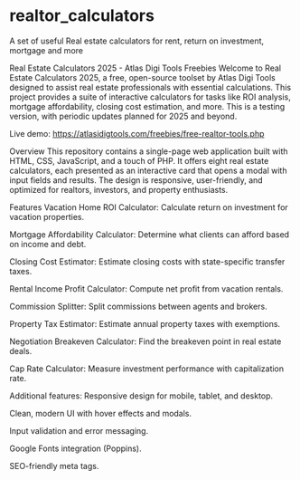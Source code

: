 # realtor_calculators
A set of useful Real estate calculators for rent, return on investment, mortgage and more

Real Estate Calculators 2025 - Atlas Digi Tools Freebies
Welcome to Real Estate Calculators 2025, a free, open-source toolset by Atlas Digi Tools designed to assist real estate professionals with essential calculations. This project provides a suite of interactive calculators for tasks like ROI analysis, mortgage affordability, closing cost estimation, and more. This is a testing version, with periodic updates planned for 2025 and beyond.

Live demo: https://atlasidigtools.com/freebies/free-realtor-tools.php

Overview
This repository contains a single-page web application built with HTML, CSS, JavaScript, and a touch of PHP. It offers eight real estate calculators, each presented as an interactive card that opens a modal with input fields and results. The design is responsive, user-friendly, and optimized for realtors, investors, and property enthusiasts.

Features
Vacation Home ROI Calculator: Calculate return on investment for vacation properties.

Mortgage Affordability Calculator: Determine what clients can afford based on income and debt.

Closing Cost Estimator: Estimate closing costs with state-specific transfer taxes.

Rental Income Profit Calculator: Compute net profit from vacation rentals.

Commission Splitter: Split commissions between agents and brokers.

Property Tax Estimator: Estimate annual property taxes with exemptions.

Negotiation Breakeven Calculator: Find the breakeven point in real estate deals.

Cap Rate Calculator: Measure investment performance with capitalization rate.

Additional features:
Responsive design for mobile, tablet, and desktop.

Clean, modern UI with hover effects and modals.

Input validation and error messaging.

Google Fonts integration (Poppins).

SEO-friendly meta tags.


